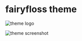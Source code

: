 # fairyfloss theme

![theme logo](http://sailorhg.github.io/fairyfloss/fairyfloss.png)

![theme screenshot](http://sailorhg.github.io/fairyfloss/code.png)
